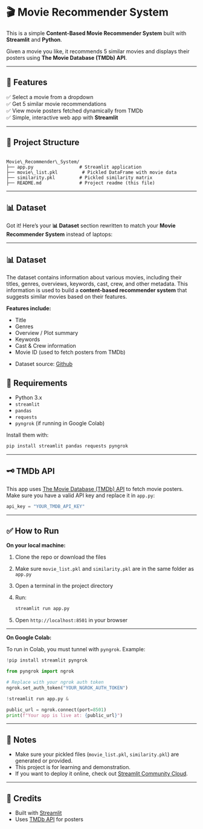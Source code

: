 # 🎬 Movie Recommender System

This is a simple **Content-Based Movie Recommender System** built with **Streamlit** and **Python**.

Given a movie you like, it recommends 5 similar movies and displays their posters using **The Movie Database (TMDb) API**.

---

## 🚀 Features

✅ Select a movie from a dropdown  
✅ Get 5 similar movie recommendations  
✅ View movie posters fetched dynamically from TMDb  
✅ Simple, interactive web app with **Streamlit**

---

## 📂 Project Structure

```

Movie\_Recommender\_System/
├── app.py                 # Streamlit application
├── movie\_list.pkl         # Pickled DataFrame with movie data
├── similarity.pkl         # Pickled similarity matrix
├── README.md              # Project readme (this file)

````

---

## 📊 Dataset
Got it!
Here’s your **📊 Dataset** section rewritten to match your **Movie Recommender System** instead of laptops:

---

## 📊 Dataset

The dataset contains information about various movies, including their titles, genres, overviews, keywords, cast, crew, and other metadata.
This information is used to build a **content-based recommender system** that suggests similar movies based on their features.

**Features include:**

* Title
* Genres
* Overview / Plot summary
* Keywords
* Cast & Crew information
* Movie ID (used to fetch posters from TMDb)
- Dataset source: [Github](https://github.com/Bishaljay/Movie_Recommender_System/blob/main/Datasets.zip)

## 🔧 Requirements

- Python 3.x  
- `streamlit`  
- `pandas`  
- `requests`  
- `pyngrok` (if running in Google Colab)  

Install them with:

```bash
pip install streamlit pandas requests pyngrok
````

---

## 🗝️ TMDb API

This app uses [The Movie Database (TMDb) API](https://www.themoviedb.org/documentation/api) to fetch movie posters.
Make sure you have a valid API key and replace it in `app.py`:

```python
api_key = "YOUR_TMDB_API_KEY"
```

---

## ✅ How to Run

**On your local machine:**

1. Clone the repo or download the files
2. Make sure `movie_list.pkl` and `similarity.pkl` are in the same folder as `app.py`
3. Open a terminal in the project directory
4. Run:

   ```bash
   streamlit run app.py
   ```
5. Open `http://localhost:8501` in your browser

---

**On Google Colab:**

To run in Colab, you must tunnel with `pyngrok`.
Example:

```python
!pip install streamlit pyngrok

from pyngrok import ngrok

# Replace with your ngrok auth token
ngrok.set_auth_token("YOUR_NGROK_AUTH_TOKEN")

!streamlit run app.py &

public_url = ngrok.connect(port=8501)
print(f"Your app is live at: {public_url}")
```

---

## 📌 Notes

* Make sure your pickled files (`movie_list.pkl`, `similarity.pkl`) are generated or provided.
* This project is for learning and demonstration.
* If you want to deploy it online, check out [Streamlit Community Cloud](https://streamlit.io/cloud).

---

## 🤝 Credits

* Built with [Streamlit](https://streamlit.io)
* Uses [TMDb API](https://www.themoviedb.org) for posters
